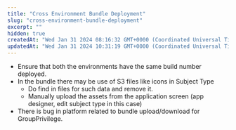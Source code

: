 ```yaml
---
title: "Cross Environment Bundle Deployment"
slug: "cross-environment-bundle-deployment"
excerpt: ""
hidden: true
createdAt: "Wed Jan 31 2024 08:16:32 GMT+0000 (Coordinated Universal Time)"
updatedAt: "Wed Jan 31 2024 10:31:19 GMT+0000 (Coordinated Universal Time)"
---
```

- Ensure that both the environments have the same build number deployed.
- In the bundle there may be use of S3 files like icons in Subject Type
  - Do find in files for such data and remove it.
  - Manually upload the assets from the application screen (app designer, edit subject type in this case)
- There is bug in platform related to bundle upload/download for GroupPrivilege.
